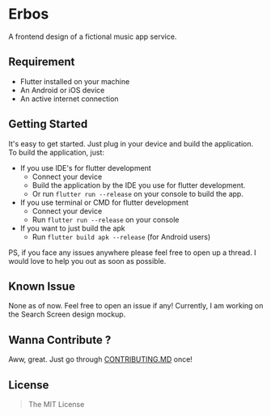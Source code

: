 # Erbos
A frontend design of a fictional music app service.

## Requirement
- Flutter installed on your machine
- An Android or iOS device
- An active internet connection

## Getting Started
It's easy to get started. Just plug in your device and build the application.
To build the application, just:
- If you use IDE's for flutter development
  - Connect your device
  - Build the application by the IDE you use for flutter development.
  - Or run ``` flutter run --release ``` on your console to build the app.
- If you use terminal or CMD for flutter development
  - Connect your device
  - Run ``` flutter run --release ``` on your console
- If you want to just build the apk
  - Run ``` flutter build apk --release ``` (for Android users)

PS, if you face any issues anywhere please feel free to open up a thread. I would love to help you out as soon as possible.

## Known Issue
None as of now. Feel free to open an issue if any! Currently, I am working on the Search Screen design mockup.

## Wanna Contribute ?
Aww, great. Just go through [CONTRIBUTING.MD](https://github.com/dewanshrawat15/Erbos/blob/master/CONTRIBUTING.md) once!

## License
> The MIT License
